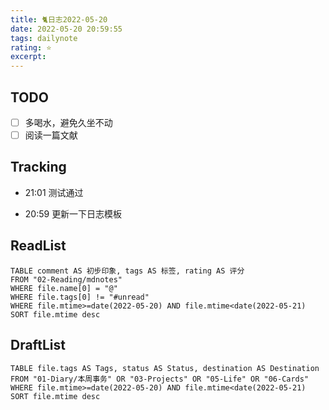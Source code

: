 ```yaml
---
title: 🐈日志2022-05-20
date: 2022-05-20 20:59:55
tags: dailynote
rating: ⭐️
excerpt: 
---
```

## TODO
- [ ] 多喝水，避免久坐不动
- [ ] 阅读一篇文献

## Tracking

- 21:01 测试通过

- 20:59 更新一下日志模板


## ReadList 
<!--此处显示今日已阅读文献-->
```dataview
TABLE comment AS 初步印象, tags AS 标签, rating AS 评分
FROM "02-Reading/mdnotes"
WHERE file.name[0] = "@"
WHERE file.tags[0] != "#unread"
WHERE file.mtime>=date(2022-05-20) AND file.mtime<date(2022-05-21)
SORT file.mtime desc
```

## DraftList
<!--此处显示今日处理的草稿文件-->

```dataview
TABLE file.tags AS Tags, status AS Status, destination AS Destination
FROM "01-Diary/本周事务" OR "03-Projects" OR "05-Life" OR "06-Cards"
WHERE file.mtime>=date(2022-05-20) AND file.mtime<date(2022-05-21)
SORT file.mtime desc
```